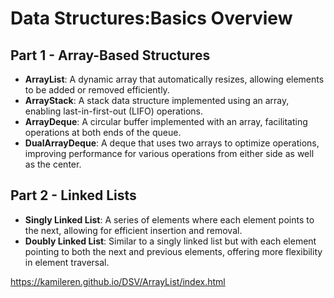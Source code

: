 # Data Structures:Basics Overview

## Part 1 - Array-Based Structures
- **ArrayList**: A dynamic array that automatically resizes, allowing elements to be added or removed efficiently.
- **ArrayStack**: A stack data structure implemented using an array, enabling last-in-first-out (LIFO) operations.
- **ArrayDeque**: A circular buffer implemented with an array, facilitating operations at both ends of the queue.
- **DualArrayDeque**: A deque that uses two arrays to optimize operations, improving performance for various operations from either side as well as the center.

## Part 2 - Linked Lists
- **Singly Linked List**: A series of elements where each element points to the next, allowing for efficient insertion and removal.
- **Doubly Linked List**: Similar to a singly linked list but with each element pointing to both the next and previous elements, offering more flexibility in element traversal.


https://kamileren.github.io/DSV/ArrayList/index.html
